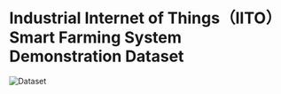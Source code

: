 # Industrial Internet of Things（IITO） Smart Farming System Demonstration Dataset
![Dataset](https://github.com/ALAN-SOFT/Intelligent-breeding-demonstration-data-set/assets/44634241/9e5912ec-444a-4459-b7b3-f650d17bc756)

